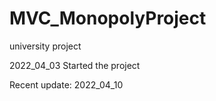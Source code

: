 # MVC_MonopolyProject

university project

2022_04_03 Started the project

Recent update: 2022_04_10
